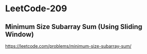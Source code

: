 # LeetCode-209
## Minimum Size Subarray Sum (Using Sliding Window)
https://leetcode.com/problems/minimum-size-subarray-sum/
